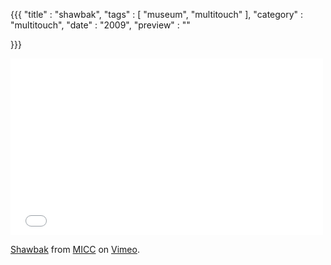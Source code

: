 {{{
    "title"    : "shawbak",
    "tags"     : [ "museum", "multitouch" ],
    "category" : "multitouch",
    "date"     : "2009",
    "preview"  : ""

}}}
<iframe src="//player.vimeo.com/video/10434647" width="500" height="283" frameborder="0" webkitallowfullscreen mozallowfullscreen allowfullscreen></iframe> <p><a href="http://vimeo.com/10434647">Shawbak</a> from <a href="http://vimeo.com/miccunifi">MICC</a> on <a href="https://vimeo.com">Vimeo</a>.</p>